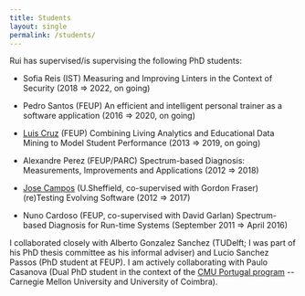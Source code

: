 ```yaml
---
title: Students
layout: single
permalink: /students/
---
```


Rui has supervised/is supervising the following PhD students:

* Sofia Reis (IST) Measuring and Improving Linters in the Context of Security (2018 ⇒ 2022, on going)

* Pedro Santos (FEUP) An efficient and intelligent personal trainer as a software application (2016 ⇒ 2020, on going)

* [Luis Cruz](https://luiscruz.github.io/) (FEUP) Combining Living Analytics and Educational Data Mining to Model Student Performance (2013 ⇒ 2019, on going)

* Alexandre Perez (FEUP/PARC) Spectrum-based Diagnosis: Measurements, Improvements and Applications (2012 ⇒ 2018)

* [Jose Campos](https://jose.github.io/) (U.Sheffield, co-supervised with Gordon Fraser) (re)Testing Evolving Software (2012 ⇒ 2017)

* Nuno Cardoso (FEUP, co-supervised with David Garlan) Spectrum-based Diagnosis for Run-time Systems (September 2011 ⇒ April 2016)

<p>I collaborated closely with Alberto Gonzalez Sanchez (TUDelft; I was part of his PhD thesis committee as his informal adviser) and Lucio Sanchez Passos (PhD student at FEUP). I am actively collaborating with Paulo Casanova (Dual PhD student in the context of the <a href="http://www.cmuportugal.org/">CMU Portugal program</a> -- Carnegie Mellon University and University of Coimbra).</p>

